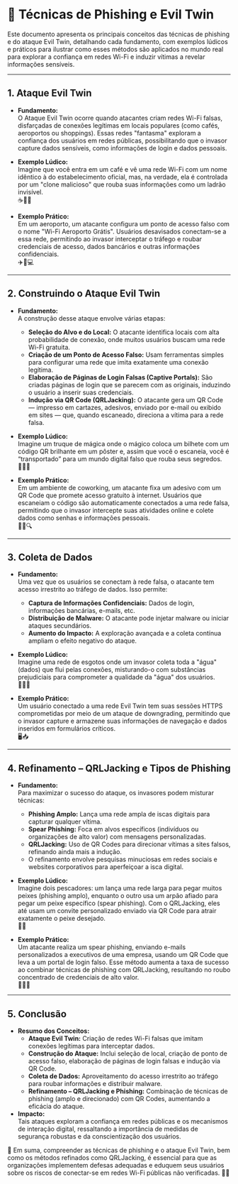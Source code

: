 # 🎯 Técnicas de Phishing e Evil Twin

Este documento apresenta os principais conceitos das técnicas de phishing e do ataque Evil Twin, detalhando cada fundamento, com exemplos lúdicos e práticos para ilustrar como esses métodos são aplicados no mundo real para explorar a confiança em redes Wi-Fi e induzir vítimas a revelar informações sensíveis.

---

## 1. Ataque Evil Twin

- **Fundamento:**  
  O Ataque Evil Twin ocorre quando atacantes criam redes Wi-Fi falsas, disfarçadas de conexões legítimas em locais populares (como cafés, aeroportos ou shoppings). Essas redes "fantasma" exploram a confiança dos usuários em redes públicas, possibilitando que o invasor capture dados sensíveis, como informações de login e dados pessoais.
  
- **Exemplo Lúdico:**  
  Imagine que você entra em um café e vê uma rede Wi-Fi com um nome idêntico à do estabelecimento oficial, mas, na verdade, ela é controlada por um "clone malicioso" que rouba suas informações como um ladrão invisível.  
  ☕👻🔑

- **Exemplo Prático:**  
  Em um aeroporto, um atacante configura um ponto de acesso falso com o nome "Wi-Fi Aeroporto Grátis". Usuários desavisados conectam-se a essa rede, permitindo ao invasor interceptar o tráfego e roubar credenciais de acesso, dados bancários e outras informações confidenciais.  
  ✈️📡💻

---

## 2. Construindo o Ataque Evil Twin

- **Fundamento:**  
  A construção desse ataque envolve várias etapas:
  - **Seleção do Alvo e do Local:** O atacante identifica locais com alta probabilidade de conexão, onde muitos usuários buscam uma rede Wi-Fi gratuita.
  - **Criação de um Ponto de Acesso Falso:** Usam ferramentas simples para configurar uma rede que imita exatamente uma conexão legítima.
  - **Elaboração de Páginas de Login Falsas (Captive Portals):** São criadas páginas de login que se parecem com as originais, induzindo o usuário a inserir suas credenciais.
  - **Indução via QR Code (QRLJacking):** O atacante gera um QR Code — impresso em cartazes, adesivos, enviado por e-mail ou exibido em sites — que, quando escaneado, direciona a vítima para a rede falsa.

- **Exemplo Lúdico:**  
  Imagine um truque de mágica onde o mágico coloca um bilhete com um código QR brilhante em um pôster e, assim que você o escaneia, você é “transportado” para um mundo digital falso que rouba seus segredos.  
  🎩📱✨

- **Exemplo Prático:**  
  Em um ambiente de coworking, um atacante fixa um adesivo com um QR Code que promete acesso gratuito à internet. Usuários que escaneiam o código são automaticamente conectados a uma rede falsa, permitindo que o invasor intercepte suas atividades online e colete dados como senhas e informações pessoais.  
  🏢📲🔍

---

## 3. Coleta de Dados

- **Fundamento:**  
  Uma vez que os usuários se conectam à rede falsa, o atacante tem acesso irrestrito ao tráfego de dados. Isso permite:
  - **Captura de Informações Confidenciais:** Dados de login, informações bancárias, e-mails, etc.
  - **Distribuição de Malware:** O atacante pode injetar malware ou iniciar ataques secundários.
  - **Aumento do Impacto:** A exploração avançada e a coleta contínua ampliam o efeito negativo do ataque.

- **Exemplo Lúdico:**  
  Imagine uma rede de esgotos onde um invasor coleta toda a "água" (dados) que flui pelas conexões, misturando-o com substâncias prejudiciais para comprometer a qualidade da "água" dos usuários.  
  🌊🕵️‍♂️

- **Exemplo Prático:**  
  Um usuário conectado a uma rede Evil Twin tem suas sessões HTTPS comprometidas por meio de um ataque de downgrading, permitindo que o invasor capture e armazene suas informações de navegação e dados inseridos em formulários críticos.  
  🖥️📥

---

## 4. Refinamento – QRLJacking e Tipos de Phishing

- **Fundamento:**  
  Para maximizar o sucesso do ataque, os invasores podem misturar técnicas:
  - **Phishing Amplo:** Lança uma rede ampla de iscas digitais para capturar qualquer vítima.
  - **Spear Phishing:** Foca em alvos específicos (indivíduos ou organizações de alto valor) com mensagens personalizadas.
  - **QRLJacking:** Uso de QR Codes para direcionar vítimas a sites falsos, refinando ainda mais a indução.
  - O refinamento envolve pesquisas minuciosas em redes sociais e websites corporativos para aperfeiçoar a isca digital.

- **Exemplo Lúdico:**  
  Imagine dois pescadores: um lança uma rede larga para pegar muitos peixes (phishing amplo), enquanto o outro usa um arpão afiado para pegar um peixe específico (spear phishing). Com o QRLJacking, eles até usam um convite personalizado enviado via QR Code para atrair exatamente o peixe desejado.  
  🎣🎯

- **Exemplo Prático:**  
  Um atacante realiza um spear phishing, enviando e-mails personalizados a executivos de uma empresa, usando um QR Code que leva a um portal de login falso. Esse método aumenta a taxa de sucesso ao combinar técnicas de phishing com QRLJacking, resultando no roubo concentrado de credenciais de alto valor.  
  📧🔗📲

---

## 5. Conclusão

- **Resumo dos Conceitos:**  
  - **Ataque Evil Twin:** Criação de redes Wi-Fi falsas que imitam conexões legítimas para interceptar dados.
  - **Construção do Ataque:** Inclui seleção de local, criação de ponto de acesso falso, elaboração de páginas de login falsas e indução via QR Code.
  - **Coleta de Dados:** Aproveitamento do acesso irrestrito ao tráfego para roubar informações e distribuir malware.
  - **Refinamento – QRLJacking e Phishing:** Combinação de técnicas de phishing (amplo e direcionado) com QR Codes, aumentando a eficácia do ataque.
- **Impacto:**  
  Tais ataques exploram a confiança em redes públicas e os mecanismos de interação digital, ressaltando a importância de medidas de segurança robustas e da conscientização dos usuários.

🌟 Em suma, compreender as técnicas de phishing e o ataque Evil Twin, bem como os métodos refinados como QRLJacking, é essencial para que as organizações implementem defesas adequadas e eduquem seus usuários sobre os riscos de conectar-se em redes Wi-Fi públicas não verificadas.
🚀🔐